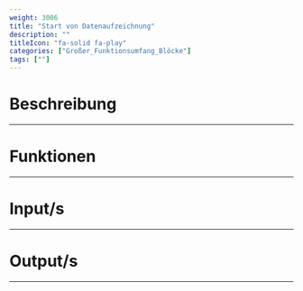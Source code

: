 ```yaml
---
weight: 3006
title: "Start von Datenaufzeichnung"
description: ""
titleIcon: "fa-solid fa-play"
categories: ["Großer_Funktionsumfang_Blöcke"]
tags: [""]
---
```



# Beschreibung
---

# Funktionen
---

# Input/s
---

# Output/s
---
